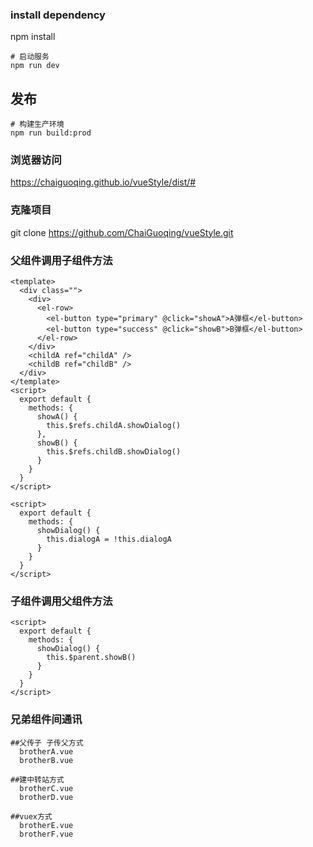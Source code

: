 

### install dependency
npm install


```
# 启动服务
npm run dev
```

## 发布

```
# 构建生产环境
npm run build:prod
```
### 浏览器访问
 https://chaiguoqing.github.io/vueStyle/dist/#

### 克隆项目
git clone https://github.com/ChaiGuoqing/vueStyle.git

### 父组件调用子组件方法

<!--父组件-->
```
<template>
  <div class="">
    <div>
      <el-row>
        <el-button type="primary" @click="showA">A弹框</el-button>
        <el-button type="success" @click="showB">B弹框</el-button>
      </el-row>
    </div>
    <childA ref="childA" />
    <childB ref="childB" />
  </div>
</template>
<script>
  export default {
    methods: {
      showA() {
        this.$refs.childA.showDialog()
      },
      showB() {
        this.$refs.childB.showDialog()
      }
    }
  }
</script>

```

<!--子组件-->

```
<script>
  export default {
    methods: {
      showDialog() {
        this.dialogA = !this.dialogA
      }
    }
  }
</script>

```

### 子组件调用父组件方法

<!--子组件-->

```
<script>
  export default {
    methods: {
      showDialog() {
        this.$parent.showB()
      }
    }
  }
</script>

```

### 兄弟组件间通讯

```
##父传子 子传父方式 
  brotherA.vue 
  brotherB.vue

##建中转站方式
  brotherC.vue
  brotherD.vue

##vuex方式
  brotherE.vue
  brotherF.vue  

```
